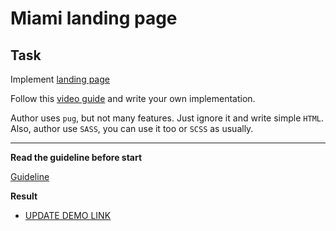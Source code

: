 # Miami landing page

## Task

Implement [landing page](https://www.figma.com/file/OgS4RW5LfkJX613IfBeI6n/miami_home)

Follow this [video guide](https://youtu.be/mLVBoH5Dwv0) and write your own implementation.

Author uses `pug`, but not many features. Just ignore it and write simple `HTML`.
Also, author use `SASS`, you can use it too or `SCSS` as usually.

---
**Read the guideline before start**

[Guideline](https://mate-academy.github.io/layout_task-guideline/)

**Result**

- [UPDATE DEMO LINK](https://kosbelozyorov.github.io/layout_miami/)
